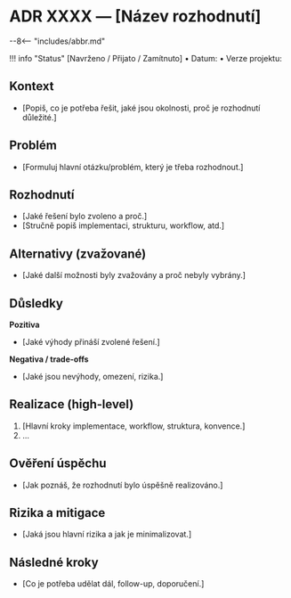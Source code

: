 

# ADR XXXX — [Název rozhodnutí]
--8<-- "includes/abbr.md"

!!! info "Status"
	[Navrženo / Přijato / Zamítnuto] • Datum: <!-- doplň např. 2025‑08‑15 --> • Verze projektu: <!-- např. 0.1 -->

## Kontext
- [Popiš, co je potřeba řešit, jaké jsou okolnosti, proč je rozhodnutí důležité.]

## Problém
- [Formuluj hlavní otázku/problém, který je třeba rozhodnout.]

## Rozhodnutí
- [Jaké řešení bylo zvoleno a proč.]
- [Stručně popiš implementaci, strukturu, workflow, atd.]

## Alternativy (zvažované)
- [Jaké další možnosti byly zvažovány a proč nebyly vybrány.]

## Důsledky
**Pozitiva**
- [Jaké výhody přináší zvolené řešení.]

**Negativa / trade‑offs**
- [Jaké jsou nevýhody, omezení, rizika.]

## Realizace (high‑level)
1. [Hlavní kroky implementace, workflow, struktura, konvence.]
2. ...

## Ověření úspěchu
- [Jak poznáš, že rozhodnutí bylo úspěšně realizováno.]

## Rizika a mitigace
- [Jaká jsou hlavní rizika a jak je minimalizovat.]

## Následné kroky
- [Co je potřeba udělat dál, follow-up, doporučení.]
